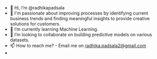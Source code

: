 - 👋 Hi, I’m @radhikapadsala
- 👀 I'm passionate about improving processes by identifying current business trends and finding meaningful insights 
to provide creative solutions for customers. 
- 🌱 I’m currently learning Machine Learning.
- 💞️ I’m looking to collaborate on building predictive models on various datasets.
- 📫 How to reach me? - Email me on radhika.padsala2@gmail.com
- 
<!---
radhikapadsala/radhikapadsala is a ✨ special ✨ repository because its `README.md` (this file) appears on your GitHub profile.
You can click the Preview link to take a look at your changes.
--->
